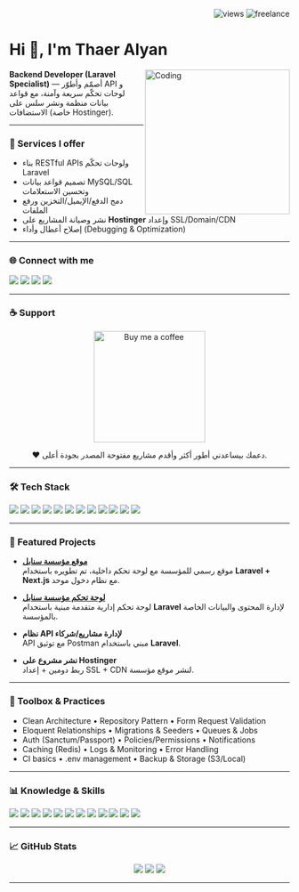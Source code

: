 <!-- Visitor badge + Open to work -->
<p align="right">
  <img src="https://komarev.com/ghpvc/?username=YOUR_USERNAME&label=Profile%20views&style=flat" alt="views" />
  <img src="https://img.shields.io/badge/Open%20to%20Freelance-Yes-success" alt="freelance" />
</p>

# Hi 👋, I'm Thaer Alyan
<img align="right" alt="Coding" width="260" src="https://camo.githubusercontent.com/9939f57a40461f1f7d5ee9c81e8f4634eb6a9339f5a3ced15f2ce471bb18b49b/68747470733a2f2f6d656469612e67697068792e636f6d2f6d656469612f4d3967624264396e6244724f5475314d71782f67697068792e676966" />

**Backend Developer (Laravel Specialist)** — أصمّم وأطوّر API و لوحات تحكّم سريعة وآمنة، مع قواعد بيانات منظمة ونشر سلس على الاستضافات (خاصة Hostinger).

---

### 🌟 Services I offer
- بناء RESTful APIs ولوحات تحكّم Laravel
- تصميم قواعد بيانات MySQL/SQL وتحسين الاستعلامات
- دمج الدفع/الإيميل/التخزين ورفع الملفات
- نشر وصيانة المشاريع على **Hostinger** وإعداد SSL/Domain/CDN
- إصلاح أعطال وأداء (Debugging & Optimization)

---

### 🌐 Connect with me
<p>
  <a href="mailto:thaeralyan726@gmail.com"><img src="https://img.shields.io/badge/Email-D14836?logo=gmail&logoColor=white" /></a>
  <a href="https://www.instagram.com/thaer_alyan?igsh=MXd6bGFpdHEwd2pyag=="><img src="https://img.shields.io/badge/Instagram-E4405F?logo=instagram&logoColor=white" /></a>
  <a href="https://www.linkedin.com/in/thaer-alyan-51b95727b?utm_source=share&utm_campaign=share_via&utm_content=profile&utm_medium=android_app"><img src="https://img.shields.io/badge/LinkedIn-0077B5?logo=linkedin&logoColor=white" /></a>
  <a href="https://www.facebook.com/share/174wNrRQm8/"><img src="https://img.shields.io/badge/Facebook-1877F2?logo=facebook&logoColor=white" /></a>
</p>

---

### ☕ Support
<p align="center">
  <a href="https://www.buymeacoffee.com/" target="_blank">
    <img src="https://cdn.buymeacoffee.com/buttons/v2/default-red.png" width="200" alt="Buy me a coffee" />
  </a>
</p>
<p align="center">❤️ دعمك بيساعدني أطور أكثر وأقدم مشاريع مفتوحة المصدر بجودة أعلى.</p>

---

### 🛠️ Tech Stack
<p>
  <img src="https://img.shields.io/badge/Laravel-FF2D20?logo=laravel&logoColor=white" />
  <img src="https://img.shields.io/badge/PHP-777BB4?logo=php&logoColor=white" />
  <img src="https://img.shields.io/badge/MySQL-4479A1?logo=mysql&logoColor=white" />
  <img src="https://img.shields.io/badge/Java-007396?logo=java&logoColor=white" />
  <img src="https://img.shields.io/badge/JavaScript-F7DF1E?logo=javascript&logoColor=black" />
  <img src="https://img.shields.io/badge/HTML5-E34F26?logo=html5&logoColor=white" />
  <img src="https://img.shields.io/badge/CSS3-1572B6?logo=css3&logoColor=white" />
  <img src="https://img.shields.io/badge/Bootstrap-7952B3?logo=bootstrap&logoColor=white" />
  <img src="https://img.shields.io/badge/Tailwind_CSS-38B2AC?logo=tailwind-css&logoColor=white" />
  <img src="https://img.shields.io/badge/Git-F05032?logo=git&logoColor=white" />
  <img src="https://img.shields.io/badge/GitHub-181717?logo=github&logoColor=white" />
  <img src="https://img.shields.io/badge/Hostinger-6747C7?logo=hostinger&logoColor=white" />
</p>

---
### 🚀 Featured Projects
- **[موقع مؤسسة سنابل](https://senabil-pal.org/)**  
  موقع رسمي للمؤسسة مع لوحة تحكم داخلية، تم تطويره باستخدام **Laravel + Next.js** مع نظام دخول موحد.  

- **[لوحة تحكم مؤسسة سنابل](https://s1.sanabelpanel.com/)**  
  لوحة تحكم إدارية متقدمة مبنية باستخدام **Laravel** لإدارة المحتوى والبيانات الخاصة بالمؤسسة.  

- **نظام API لإدارة مشاريع/شركاء**  
  API مع توثيق Postman مبني باستخدام **Laravel**.  

- **نشر مشروع على Hostinger**  
  ربط دومين + إعداد SSL + CDN لنشر موقع مؤسسة.


 ---

### 🧰 Toolbox & Practices
- Clean Architecture • Repository Pattern • Form Request Validation  
- Eloquent Relationships • Migrations & Seeders • Queues & Jobs  
- Auth (Sanctum/Passport) • Policies/Permissions • Notifications  
- Caching (Redis) • Logs & Monitoring • Error Handling  
- CI basics • .env management • Backup & Storage (S3/Local)

---

### 📊 Knowledge & Skills

<p>
  <img src="https://img.shields.io/badge/Laravel-90%25-red?style=for-the-badge&logo=laravel&logoColor=white" />
  <img src="https://img.shields.io/badge/PHP-90%25-777BB4?style=for-the-badge&logo=php&logoColor=white" />
  <img src="https://img.shields.io/badge/SQL-85%25-4479A1?style=for-the-badge&logo=mysql&logoColor=white" />
  <img src="https://img.shields.io/badge/Java-80%25-007396?style=for-the-badge&logo=java&logoColor=white" />
  <img src="https://img.shields.io/badge/JavaScript-75%25-F7DF1E?style=for-the-badge&logo=javascript&logoColor=black" />
  <img src="https://img.shields.io/badge/HTML5-70%25-E34F26?style=for-the-badge&logo=html5&logoColor=white" />
  <img src="https://img.shields.io/badge/CSS3-70%25-1572B6?style=for-the-badge&logo=css3&logoColor=white" />
  <img src="https://img.shields.io/badge/Bootstrap-98%25-7952B3?style=for-the-badge&logo=bootstrap&logoColor=white" />
  <img src="https://img.shields.io/badge/Tailwind-75%25-38B2AC?style=for-the-badge&logo=tailwind-css&logoColor=white" />
  <img src="https://img.shields.io/badge/Hostinger-90%25-6747C7?style=for-the-badge&logo=hostinger&logoColor=white" />
  <img src="https://img.shields.io/badge/Git-85%25-F05032?style=for-the-badge&logo=git&logoColor=white" />
  <img src="https://img.shields.io/badge/GitHub-85%25-181717?style=for-the-badge&logo=github&logoColor=white" />
</p>


---

### 📈 GitHub Stats
<p align="center">
  <img src="https://github-readme-stats.vercel.app/api?username=ThaerMAlyan&show_icons=true&theme=gotham" />
  <img src="https://github-readme-streak-stats.herokuapp.com/?user=ThaerMAlyan&theme=gotham" />
  <img src="https://github-readme-stats.vercel.app/api/top-langs/?username=ThaerMAlyan&layout=compact&theme=gotham" />
</p>


---



